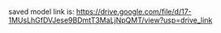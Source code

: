 saved model link is: https://drive.google.com/file/d/17-1MUsLhGfDVJese9BDmtT3MaLjNpQMT/view?usp=drive_link
